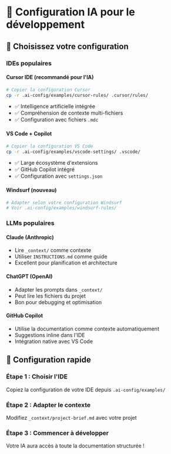 # 🤖 Configuration IA pour le développement

## 🎯 Choisissez votre configuration

### IDEs populaires

#### Cursor IDE (recommandé pour l'IA)
```bash
# Copier la configuration Cursor
cp -r .ai-config/examples/cursor-rules/ .cursor/rules/
```
- ✅ Intelligence artificielle intégrée
- ✅ Compréhension de contexte multi-fichiers
- ✅ Configuration avec fichiers `.mdc`

#### VS Code + Copilot
```bash
# Copier la configuration VS Code
cp -r .ai-config/examples/vscode-settings/ .vscode/
```
- ✅ Large écosystème d'extensions
- ✅ GitHub Copilot intégré
- ✅ Configuration avec `settings.json`

#### Windsurf (nouveau)
```bash
# Adapter selon votre configuration Windsurf
# Voir .ai-config/examples/windsurf-rules/
```

### LLMs populaires

#### Claude (Anthropic)
- Lire `_context/` comme contexte
- Utiliser `INSTRUCTIONS.md` comme guide
- Excellent pour planification et architecture

#### ChatGPT (OpenAI)  
- Adapter les prompts dans `_context/`
- Peut lire les fichiers du projet
- Bon pour debugging et optimisation

#### GitHub Copilot
- Utilise la documentation comme contexte automatiquement
- Suggestions inline dans l'IDE
- Intégration native avec VS Code

## 🚀 Configuration rapide

### Étape 1 : Choisir l'IDE
Copiez la configuration de votre IDE depuis `.ai-config/examples/`

### Étape 2 : Adapter le contexte
Modifiez `_context/project-brief.md` avec votre projet

### Étape 3 : Commencer à développer
Votre IA aura accès à toute la documentation structurée !